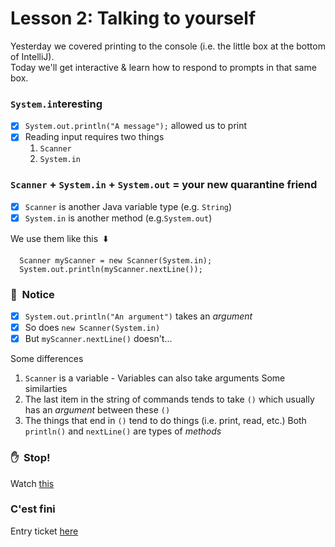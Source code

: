 # Lesson 2: Talking to yourself

Yesterday we covered printing to the console (i.e. the little box at the bottom of IntelliJ).\
Today we'll get interactive & learn how to respond to prompts in that same box.

### `System.in`teresting
  - [x] `System.out.println("A message");` allowed us to print
  - [x] Reading input requires two things
    1. `Scanner`
    2. `System.in`

### `Scanner` + `System.in` + `System.out` = your new quarantine friend
  - [x] `Scanner` is another Java variable type (e.g. `String`)
  - [x] `System.in` is another method (e.g.`System.out`)
  
We use them like this &nbsp;:arrow_down:
```
  Scanner myScanner = new Scanner(System.in);
  System.out.println(myScanner.nextLine());
```

### :thought_balloon:&nbsp; Notice
  - [x] `System.out.println("An argument")` takes an _argument_
  - [x] So does `new Scanner(System.in)`
  - [x] But `myScanner.nextLine()` doesn't...
  
Some differences
  1. `Scanner` is a variable
    - Variables can also take arguments 
Some similarties
  1. The last item in the string of commands tends to take `()` which usually has an _argument_ between these `()`
  2. The things that end in `()` tend to do things (i.e. print, read, etc.)
Both `println()` and `nextLine()` are types of _methods_

### :hand:&nbsp; Stop!
Watch [this](https://themadeiraschool.sharepoint.com/sites/IntrotoCS/Shared%20Documents/General/Videos/lesson5Video1.mov)

### C'est fini
Entry ticket [here](https://forms.office.com/Pages/ResponsePage.aspx?id=P9fbuiFvgkyZJ5ogeV5C0bXAAGShYuhAq0O_bKHZJnxUM0xIMUo3V1BBU05ZSlNVUjE5WExTQ1FURyQlQCN0PWcu)
